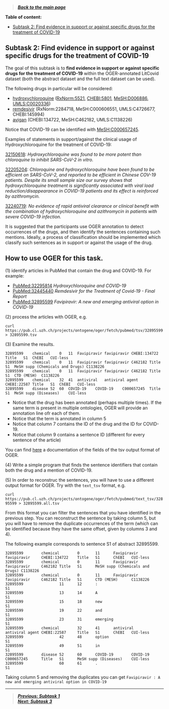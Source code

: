 > [***Back to the main page***](index.md)    
  
  
   
**Table of content:**

- [Subtask 2: Find evidence in support or against specific drugs for the treatment of COVID-19](#subtask-2-find-evidence-in-support-or-against-specific-drugs-for-the-treatment-of-covid-19)

## Subtask 2: Find evidence in support or against specific drugs for the treatment of COVID-19

The goal of this subtask is to **find evidence in support or against specific drugs for the treatment of COVID-19**
within the OGER-annotated LitCovid dataset (both the abstract dataset and the full text dataset can be used).

The following drugs in particular will be considered: 
- [hydroxychloroquine](https://en.wikipedia.org/wiki/Hydroxychloroquine) ([RxNorm:5521](http://bioportal.bioontology.org/ontologies/RXNORM?p=classes&conceptid=5521), [CHEBI:5801](https://www.ebi.ac.uk/chebi/searchId.do?chebiId=CHEBI%3A5801), [MeSH:D006886](https://meshb.nlm.nih.gov/record/ui?ui=D006886), [UMLS:C0020336](https://ncithesaurus.nci.nih.gov/ncitbrowser/ConceptReport.jsp?dictionary=NCI_Thesaurus&version=20.01d&code=C557&ns=ncit))
- [remdesivir](https://en.wikipedia.org/wiki/Remdesivir) (RxNorm:2284718, MeSH:C000606551, UMLS:C4726677, CHEBI:145994)
- [avigan](https://en.wikipedia.org/wiki/Favipiravir) (CHEBI:134722, MeSH:C462182, UMLS:C1138226)

Notice that COVID-19 can be identified with [MeSH:C000657245](https://id.nlm.nih.gov/mesh/C000657245.html).

Examples of statements in support/against the clinical usage of Hydroxychloroquine for the treatment of COVID-19:

[32150618](https://pubmed.ncbi.nlm.nih.gov/32150618/): *Hydroxychloroquine was found to be more potent than chloroquine to inhibit SARS-CoV-2 in vitro.*

[32205204](https://pubmed.ncbi.nlm.nih.gov/32205204/): *Chloroquine and hydroxychloroquine have been found to be efficient on SARS-CoV-2, and reported to be efficient in Chinese COV-19 patients.*
*Despite its small sample size our survey shows that hydroxychloroquine treatment is significantly associated with viral load reduction/disappearance in COVID-19 patients and its effect is reinforced by azithromycin.*

[32240719](https://pubmed.ncbi.nlm.nih.gov/32240719/): *No evidence of rapid antiviral clearance or clinical benefit with the combination of hydroxychloroquine and azithromycin in patients with severe COVID-19 infection.*

It is suggested that the participants use OGER annotation to detect occurrences of the drugs, and then identify the sentences containing such mentions. Ideally, a process of classification should be implemented which classify such sentences as in support or against the usage of the drug.

## How to use OGER for this task.

(1) identify articles in PubMed that contain the drug and COVID-19. For example: 
- [PubMed:32295814](https://pubmed.ncbi.nlm.nih.gov/32295814/) *Hydroxychloroquine and COVID-19*
- [PubMed:32445440](https://pubmed.ncbi.nlm.nih.gov/32445440/) *Remdesivir for the Treatment of Covid-19 - Final Report*
- [PubMed:32895599](https://pubmed.ncbi.nlm.nih.gov/32895599/) *Favipiravir: A new and emerging antiviral option in COVID-19*

(2) process the articles with OGER, e.g.

`curl https://pub.cl.uzh.ch/projects/ontogene/oger/fetch/pubmed/tsv/32895599 > 32895599.tsv`

(3) Examine the results. 
~~~~
32895599	chemical	0	11	Favipiravir	favipiravir	CHEBI:134722	Title	S1	ChEBI	CUI-less
32895599	chemical	0	11	Favipiravir	favipiravir	C462182	Title	S1	MeSH supp (Chemicals and Drugs)	C1138226
32895599	chemical	0	11	Favipiravir	favipiravir	C462182	Title	S1	CTD (MESH)	C1138226
32895599	chemical	32	41	antiviral	antiviral agent	CHEBI:22587	Title	S1	ChEBI	CUI-less
32895599	disease	52	60	COVID-19	COVID-19	C000657245	Title	S1	MeSH supp (Diseases)	CUI-less
~~~~

- Notice that the drug has been annotated (perhaps multiple times). If the same term is present in multiple ontologies, OGER will provide an annotation line ofr each of them. 
- Notice that the term is annotated in column 5
- Notice that column 7 contains the ID of the drug and the ID for COVID-19. 
- Notice that column 9 contains a sentence ID (different for every sentence of the article)

You can find [here](https://covid19.nlp.idsia.ch/oger-rest.html#orgheadline8) a documentation of the fields of the tsv output format of OGER.

(4) Write a simple program that finds the sentence identifiers that contain both the drug and a mention of COVID-19.

(5) In order to reconstruc the sentences, you will have to use a different output format for OGER. Try with the `text_tsv` format, e.g.

`curl https://pub.cl.uzh.ch/projects/ontogene/oger/fetch/pubmed/text_tsv/32895599 > 32895599.all.tsv`

From this format you can filter the sentences that you have identified in the previous step. You can reconstruct the sentence by taking column 5, but you will have to remove the duplicate occurrences of the term (which can be identified because they have the same offset, given by columns 3 and 4).

The following example corresponds to sentence S1 of abstract 32895599.

~~~~
32895599        chemical        0       11      Favipiravir     favipiravir     CHEBI:134722    Title   S1      ChEBI   CUI-less
32895599        chemical        0       11      Favipiravir     favipiravir     C462182 Title   S1      MeSH supp (Chemicals and Drugs) C1138226
32895599        chemical        0       11      Favipiravir     favipiravir     C462182 Title   S1      CTD (MESH)      C1138226
32895599                11      12      :                               S1
32895599                13      14      A                               S1
32895599                15      18      new                             S1
32895599                19      22      and                             S1
32895599                23      31      emerging                                S1
32895599        chemical        32      41      antiviral       antiviral agent CHEBI:22587     Title   S1      ChEBI   CUI-less
32895599                42      48      option                          S1
32895599                49      51      in                              S1
32895599        disease 52      60      COVID-19        COVID-19        C000657245      Title   S1      MeSH supp (Diseases)    CUI-less
32895599                60      61      .                               S1
~~~~

Taking column 5 and removing the duplicates you can get `Favipiravir : A new and emerging antiviral option in COVID-19`

--------------------

> [***Previous: Subtask 1***](task1.md)  
> [***Next: Subtask 3***](task3.md)
